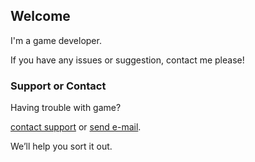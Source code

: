 ## Welcome

I'm a game developer.

If you have any issues or suggestion, contact me please!

### Support or Contact

Having trouble with game? 

[contact support](https://github.com/indiegamedevelopgroup/wordsearch/issues) or [send e-mail](mailto:indiegamedevelopgroup@gmail.com).

We’ll help you sort it out.

